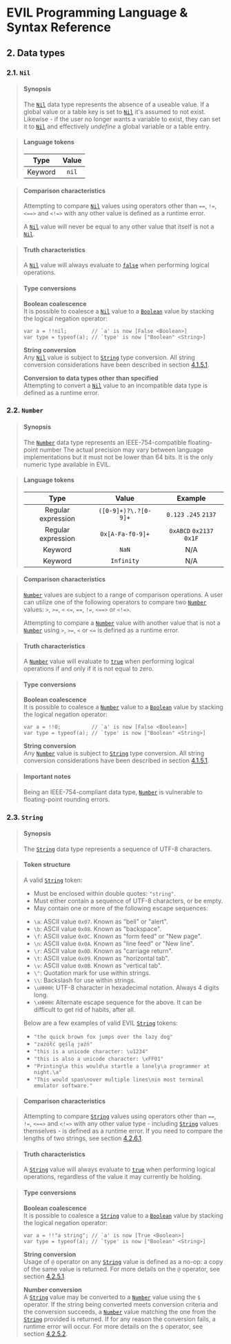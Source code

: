 ﻿# EVIL Programming Language & Syntax Reference

## 2. Data types

### 2.1. `Nil`

> #### Synopsis
> The [`Nil`](#21-nil) data type represents the absence of a useable value. If a global value or a table key is set to
> [`Nil`](#21-nil) it's assumed to not exist. Likewise - if the user no longer wants a variable to exist, they can set
> it to [`Nil`](#21-nil) and effectively _undefine_ a global variable or a table entry.

> #### Language tokens
> |  Type   | Value |
> |:-------:|:-----:|
> | Keyword | `nil` |

> #### Comparison characteristics
> Attempting to compare  [`Nil`](#21-nil) values using operators other than `==`, `!=`, `<==>` and `<!=>` with any other
> value is defined as a runtime error.
>
> A [`Nil`](#21-nil) value will never be equal to any other value that itself is not a [`Nil`](#21-nil).

> #### Truth characteristics
> A [`Nil`](#21-nil) value will always evaluate to [`false`](#24-boolean) when performing logical operations.

> #### Type conversions
> **Boolean coalescence**  
> It is possible to coalesce a [`Nil`](#21-nil) value to a [`Boolean`](#24-boolean) value by stacking the logical
> negation operator:
>
>```
> var a = !!nil;        // `a' is now [False <Boolean>]
> var type = typeof(a); // `type' is now ["Boolean" <String>]
>```
>
> **String conversion**  
> Any [`Nil`](#21-nil) value is subject to [`String`](#23-string) type conversion. All string conversion considerations
> have been described in section [4.1.5.1](04_expressions.md#to-string-operator).
>
> **Conversion to data types other than specified**  
> Attempting to convert a [`Nil`](#21-nil) value to an incompatible data type is defined as a runtime error.

### 2.2. `Number`

> #### Synopsis
> The [`Number`](#22-number) data type represents an IEEE-754-compatible floating-point number The actual precision may
> vary between language implementations but it must not be lower than 64 bits. It is the only numeric type available in
> EVIL.

> #### Language tokens
> |        Type        |        Value         |         Example          |
> |:------------------:|:--------------------:|:------------------------:|
> | Regular expression | `([0-9]+)?\.?[0-9]+` |  `0.123` `.245` `2137`   |
> | Regular expression |   `0x[A-Fa-f0-9]+`   | `0xABCD` `0x2137` `0x1F` |
> |      Keyword       |        `NaN`         |           N/A            |
> |      Keyword       |     `Infinity`       |           N/A            |

> #### Comparison characteristics
> [`Number`](#22-number) values are subject to a range of comparison operations. A user can utilize one of the following
> operators to compare two [`Number`](#22-number) values: `>`, `>=`, `<` `<=`, `==`, `!=`, `<==>` or `<!=>`.
>
> Attempting to compare a [`Number`](#22-number) value with another value that is not a [`Number`](#22-number) using
> `>`, `>=`, `<` or `<=` is defined as a runtime error.

> #### Truth characteristics
> A [`Number`](#22-number) value will evaluate to [`true`](#24-boolean) when performing logical operations if and only
> if it is not equal to zero.

> #### Type conversions
> **Boolean coalescence**  
> It is possible to coalesce a [`Number`](#22-number) value to a [`Boolean`](#24-boolean) value by stacking the logical
> negation operator:
>
> ```
> var a = !!0;          // `a' is now [False <Boolean>]
> var type = typeof(a); // `type' is now ["Boolean" <String>]
> ```
>
> **String conversion**  
> Any [`Number`](#22-number) value is subject to [`String`](#23-string) type conversion. All string conversion
> considerations have been described in section [4.1.5.1](04_expressions.md#4151-to-string-operator).

> #### Important notes
> Being an IEEE-754-compliant data type, [`Number`](#22-number) is vulnerable to floating-point rounding errors.

### 2.3. `String`

> #### Synopsis
> The [`String`](#23-string) data type represents a sequence of UTF-8 characters.

> #### Token structure
> A valid [`String`](#23-string) token:  
> - Must be enclosed within double quotes: `"string"`.
> - Must either contain a sequence of UTF-8 characters, or be empty.
> - May contain one or more of the following escape sequences:  
>  * `\a`: ASCII value `0x07`. Known as "bell" or "alert". 
>  * `\b`: ASCII value `0x08`. Known as "backspace".
>  * `\f`: ASCII value `0x0C`. Known as "form feed" or "New page".
>  * `\n`: ASCII value `0x0A`. Known as "line feed" or "New line".
>  * `\r`: ASCII value `0x0D`. Known as "carriage return".
>  * `\t`: ASCII value `0x09`. Known as "horizontal tab".
>  * `\v`: ASCII value `0x0B`. Known as "vertical tab".
>  * `\"`: Quotation mark for use within strings.
>  * `\\`: Backslash for use within strings.
>  * `\uHHHH`: UTF-8 character in hexadecimal notation. Always 4 digits long.
>  * `\xHHHH`: Alternate escape sequence for the above. It can be difficult to get rid of habits, after all.
>
> Below are a few examples of valid EVIL [`String`](#23-string) tokens:
>  - `"the quick brown fox jumps over the lazy dog"`
>  - `"zażółć gęślą jaźń"`
>  - `"this is a unicode character: \u1234"`
>  - `"this is also a unicode character: \xFF01"`
>  - `"Printing\a this would\a startle a lonely\a programmer at night.\a"`
>  - `"This would span\nover multiple lines\nin most terminal emulator software."`

> #### Comparison characteristics
> Attempting to compare [`String`](#23-string) values using operators other than `==`, `!=`, `<==>` and `<!=>` with 
> any other value type - including [`String`](#23-string) values themselves - is defined as a runtime error. If you need
> to compare the lengths of two strings, see section [4.2.6.1](04_expressions.md#4261-length-of-operator).

> #### Truth characteristics
> A [`String`](#23-string) value will always evaluate to [`true`](#24-boolean) when performing logical operations,
> regardless of the value it may currently be holding.

> #### Type conversions
> **Boolean coalescence**  
> It is possible to coalesce a [`String`](#23-string) value to a [`Boolean`](#24-boolean) value by stacking the logical
> negation operator:
>
> ```
> var a = !!"a string"; // `a' is now [True <Boolean>]
> var type = typeof(a); // `type' is now ["Boolean" <String>]
> ```
>
> **String conversion**  
> Usage of `@` operator on any [`String`](#23-string) value is defined as a no-op: a copy of the same value is returned.
> For more details on the `@` operator, see section [4.2.5.1](04_expressions.md#4251-to-string-operator).
> 
> **Number conversion**  
> A [`String`](#23-string) value may be converted to a [`Number`](#22-number) value using the `$` operator. If the 
> string being converted meets conversion criteria and the conversion succeeds, a [`Number`](#22-number) value matching 
> the one from the [`String`](#23-string) provided is returned. If for any reason the conversion fails, a runtime error 
> will occur. For more details on the `$` operator, see section [4.2.5.2](04_expressions.md#4252-to-number-operator).